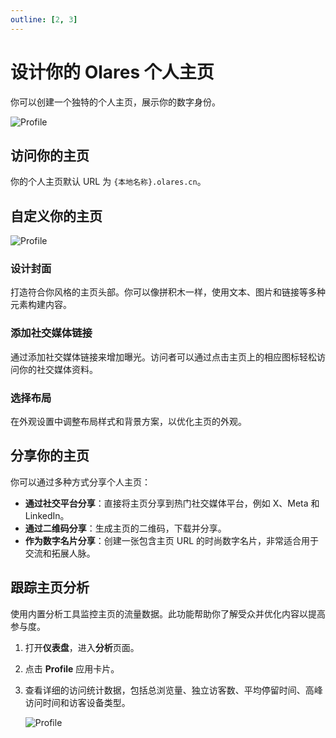 ```yaml
---
outline: [2, 3]
---
```


# 设计你的 Olares 个人主页

你可以创建一个独特的个人主页，展示你的数字身份。

![Profile](/images/manual/tasks/profile.png)

## 访问你的主页

你的个人主页默认 URL 为 `{本地名称}.olares.cn`。

## 自定义你的主页

![Profile](/images/zh/manual/tasks/profile-example.png#bordered)

### 设计封面

打造符合你风格的主页头部。你可以像拼积木一样，使用文本、图片和链接等多种元素构建内容。

### 添加社交媒体链接

通过添加社交媒体链接来增加曝光。访问者可以通过点击主页上的相应图标轻松访问你的社交媒体资料。

### 选择布局

在外观设置中调整布局样式和背景方案，以优化主页的外观。

## 分享你的主页

你可以通过多种方式分享个人主页：

* **通过社交平台分享**：直接将主页分享到热门社交媒体平台，例如 X、Meta 和 LinkedIn。
* **通过二维码分享**：生成主页的二维码，下载并分享。
* **作为数字名片分享**：创建一张包含主页 URL 的时尚数字名片，非常适合用于交流和拓展人脉。

## 跟踪主页分析

使用内置分析工具监控主页的流量数据。此功能帮助你了解受众并优化内容以提高参与度。

1. 打开**仪表盘**，进入**分析**页面。
2. 点击 **Profile** 应用卡片。
3. 查看详细的访问统计数据，包括总浏览量、独立访客数、平均停留时间、高峰访问时间和访客设备类型。

   ![Profile](/images/zh/manual/tasks/dashboard-profile-analytics.png#bordered)